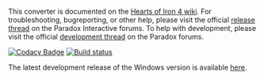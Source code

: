 This converter is documented on the [Hearts of Iron 4 wiki](https://hoi4.paradoxwikis.com/Victoria_2_to_Hearts_of_Iron_IV_converter). For troubleshooting, bugreporting, or other help, please visit the official [release thread](https://forum.paradoxplaza.com/forum/index.php?threads/vic2-to-hoi4-converter-release-thread.948992) on the Paradox Interactive forums. To help with development, please visit the official [development thread](https://forum.paradoxplaza.com/forum/index.php?threads/the-vic2-to-hoi4-converter-project-development-thread.915440) on the Paradox forums.

[![Codacy Badge](https://api.codacy.com/project/badge/Grade/95ecfde572e74d2594abdc5a51dadb31)](https://app.codacy.com/app/Idhrendur/Vic2ToHoI4?utm_source=github.com&utm_medium=referral&utm_content=ParadoxGameConverters/Vic2ToHoI4&utm_campaign=Badge_Grade_Dashboard)
[![Build status](https://ci.appveyor.com/api/projects/status/ytnjkj59pj8rleip?svg=true)](https://ci.appveyor.com/project/Idhrendur/vic2tohoi4)

The latest development release of the Windows version is available [here](https://github.com/ParadoxGameConverters/Vic2ToHoI4/releases/tag/windows_development_build).
